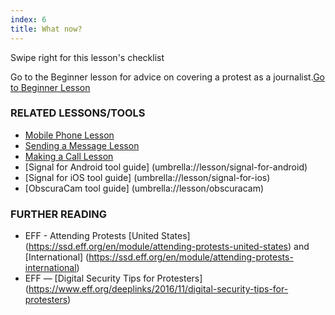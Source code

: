 ```yaml
---
index: 6
title: What now?
---
```

Swipe right for this lesson's checklist

Go to the Beginner lesson for advice on covering a protest as a journalist.[Go to Beginner Lesson](umbrella://lesson/protests/0)

### RELATED LESSONS/TOOLS

*   [Mobile Phone Lesson](umbrella://lesson/mobile-phones)
*   [Sending a Message Lesson](umbrella://lesson/sending-a-message)
*   [Making a Call Lesson](umbrella://lesson/making-a-call)
* 	[Signal for Android tool guide] (umbrella://lesson/signal-for-android) 
* 	[Signal for iOS tool guide] (umbrella://lesson/signal-for-ios)
*	[ObscuraCam tool guide] (umbrella://lesson/obscuracam)




### FURTHER READING

*   EFF - Attending Protests [United States] (https://ssd.eff.org/en/module/attending-protests-united-states) and [International] (https://ssd.eff.org/en/module/attending-protests-international)
*	EFF — [Digital Security Tips for Protesters] (https://www.eff.org/deeplinks/2016/11/digital-security-tips-for-protesters)